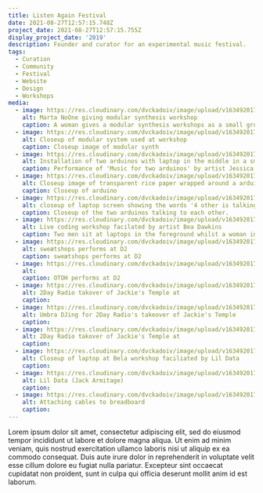 ```yaml
---
title: Listen Again Festival
date: 2021-08-27T12:57:15.748Z
project_date: 2021-08-27T12:57:15.755Z
display_project_date: '2019'
description: Founder and curator for an experimental music festival.
tags:
  - Curation
  - Community
  - Festival
  - Website
  - Design
  - Workshops
media:
  - image: https://res.cloudinary.com/dvckadoiv/image/upload/v1634920175/Soft%20Refresh/listen%20again%20festival/IMG_5886-pichi_ynkkws.jpg
    alt: Marta NoOne giving modular synthesis workshop
    caption: A woman gives a modular synthesis workshops as a small ground are gathered round sitting in a circle.
  - image: https://res.cloudinary.com/dvckadoiv/image/upload/v1634920177/Soft%20Refresh/listen%20again%20festival/IMG_5902-pichi_ubs29p.jpg
    alt: Closeup of modular system used at workshop
    caption: Closeup image of modular synth
  - image: https://res.cloudinary.com/dvckadoiv/image/upload/v1634920179/Soft%20Refresh/listen%20again%20festival/IMG_6018-pichi_j1vw6s.jpg
    alt: Installation of two arduinos with laptop in the middle in a small windowed space inside aberdeen market.
    caption: Performance of 'Music for two arduinos' by artist Jessica Barrie at the now closed Aberdeeen Market 
  - image: https://res.cloudinary.com/dvckadoiv/image/upload/v1634920177/Soft%20Refresh/listen%20again%20festival/IMG_6031-pichi_zof13l.jpg
    alt: Closeup image of transparent rice paper wrapped around a arduino with a small red light eminating from it.
    caption: Closeup of arduino
  - image: https://res.cloudinary.com/dvckadoiv/image/upload/v1634920178/Soft%20Refresh/listen%20again%20festival/IMG_6025-pichi_fkca07.jpg
    alt: closeup of laptop screen showing the words '4 other is talking - recieved', 'now you shut up', and 'im talking'
    caption: Closeup of the two arduinos talking to each other.
  - image: https://res.cloudinary.com/dvckadoiv/image/upload/v1634920179/Soft%20Refresh/listen%20again%20festival/IMG_5938-pichi_eqxyrj.jpg
    alt: Live coding workshop facilated by artist Bea Dawkins
    caption: Two men sit at laptops in the foreground whilst a woman in the background is holding the workshops in front of a project screen with code on it
  - image: https://res.cloudinary.com/dvckadoiv/image/upload/v1634920176/Soft%20Refresh/listen%20again%20festival/IMG_5821-pichi_njz54z.jpg
    alt: sweætshops performs at D2
    caption: sweætshops performs at D2
  - image: https://res.cloudinary.com/dvckadoiv/image/upload/v1634920176/Soft%20Refresh/listen%20again%20festival/IMG_5823-pichi_ujvcju.jpg
    alt:
    caption: OTOH performs at D2
  - image: https://res.cloudinary.com/dvckadoiv/image/upload/v1634920176/Soft%20Refresh/listen%20again%20festival/IMG_6096-pichi_yrpsmq.jpg
    alt: 2Day Radio takover of Jackie's Temple at 
    caption:
  - image: https://res.cloudinary.com/dvckadoiv/image/upload/v1634920179/Soft%20Refresh/listen%20again%20festival/IMG_6046-pichi_qshqv6.jpg
    alt: Umbra DJing for 2Day Radio's takeover of Jackie's Temple
    caption:
  - image: https://res.cloudinary.com/dvckadoiv/image/upload/v1634920177/Soft%20Refresh/listen%20again%20festival/IMG_6075-pichi_wnltzd.jpg
    alt: 2Day Radio takover of Jackie's Temple at
    caption:
  - image: https://res.cloudinary.com/dvckadoiv/image/upload/v1634920176/Soft%20Refresh/listen%20again%20festival/IMG_5763-pichi_bwzi11.jpg
    alt: Closeup of laptop at Bela workshop faciliated by Lil Data
    caption:
  - image: https://res.cloudinary.com/dvckadoiv/image/upload/v1634920177/Soft%20Refresh/listen%20again%20festival/IMG_5769-pichi_tnspac.jpg
    alt: Lil Data (Jack Armitage) 
    caption:
  - image: https://res.cloudinary.com/dvckadoiv/image/upload/v1634920176/Soft%20Refresh/listen%20again%20festival/IMG_5792-pichi_hhyrut.jpg
    alt: Attaching cables to breadboard
    caption: 
---
```

Lorem ipsum dolor sit amet, consectetur adipiscing elit, sed do eiusmod tempor incididunt ut labore et dolore magna aliqua. Ut enim ad minim veniam, quis nostrud exercitation ullamco laboris nisi ut aliquip ex ea commodo consequat. Duis aute irure dolor in reprehenderit in voluptate velit esse cillum dolore eu fugiat nulla pariatur. Excepteur sint occaecat cupidatat non proident, sunt in culpa qui officia deserunt mollit anim id est laborum.